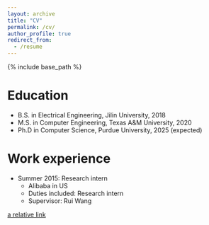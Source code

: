 ```yaml
---
layout: archive
title: "CV"
permalink: /cv/
author_profile: true
redirect_from:
  - /resume
---
```


{% include base_path %}

Education
======
* B.S. in Electrical Engineering, Jilin University, 2018
* M.S. in Computer Engineering, Texas A&M University, 2020
* Ph.D in Computer Science, Purdue University, 2025 (expected)

Work experience
======
* Summer 2015: Research intern
  * Alibaba in US
  * Duties included: Research intern
  * Supervisor: Rui Wang

[a relative link](other_file.md)
